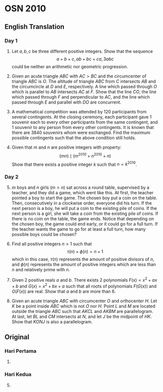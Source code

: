 # OSN 2010

## English Translation

### Day 1

1. Let $a,b,c$ be three different positive integers. Show that the sequence
$$a+b+c,ab+bc+ca,3abc$$
could be neither an arithmetic nor geometric progression.

2. Given an acute triangle $ABC$ with $AC>BC$ and the circumcenter of triangle $ABC$ is $O$. The altitude of triangle $ABC$ from $C$ intersects $AB$ and the circumcircle at $D$ and $E$, respectively. A line which passed through $O$ which is parallel to $AB$ intersects $AC$ at $F$. Show that the line $CO$, the line which passed through $F$ and perpendicular to $AC$, and the line which passed through $E$ and parallel with $DO$ are concurrent.

3. A mathematical competition was attended by 120 participants from several contingents. At the closing ceremony, each participant gave 1 souvenir each to every other participants from the same contingent, and 1 souvenir to any person from every other contingents. It is known that there are 3840 souvenirs whom were exchanged.
Find the maximum possible contingents such that the above condition still holds.

4. Given that $m$ and $n$ are positive integers with property:
$$(mn)\mid(m^{2010}+n^{2010}+n)$$
Show that there exists a positive integer $k$ such that $n=k^{2010}$.

### Day 2

5. $m$ boys and $n$ girls ($m>n$) sat across a round table, supervised by a teacher, and they did a game, which went like this. At first, the teacher pointed a boy to start the game. The chosen boy put a coin on the table. Then, consecutively in a clockwise order, everyone did his turn. If the next person is a boy, he will put a coin to the existing pile of coins. If the next person is a girl, she will take a coin from the existing pile of coins. If there is no coin on the table, the game ends. Notice that depending on the chosen boy, the game could end early, or it could go for a full turn. If the teacher wants the game to go for at least a full turn, how many possible boys could be chosen?

6. Find all positive integers $n>1$ such that
$$\tau(n)+\phi(n)=n+1$$
which in this case, $\tau(n)$ represents the amount of positive divisors of $n$, and $\phi(n)$ represents the amount of positive integers which are less than $n$ and relatively prime with $n$.

7. Given 2 positive reals $a$ and $b$. There exists 2 polynomials $F(x)=x^2+ax+b$ and $G(x)=x^2+bx+a$ such that all roots of polynomials $F(G(x))$ and $G(F(x))$ are real. Show that $a$ and $b$ are more than $6$.

8. Given an acute triangle $ABC$ with circumcenter $O$ and orthocenter $H$. Let $K$ be a point inside $ABC$ which is not $O$ nor $H$. Point $L$ and $M$ are located outside the triangle $ABC$ such that $AKCL$ and $AKBM$ are parallelogram. At last, let $BL$ and $CM$ intersects at $N$, and let $J$ be the midpoint of $HK$. Show that $KONJ$ is also a parallelogram.

## Original

### Hari Pertama

1.

### Hari Kedua

5. 